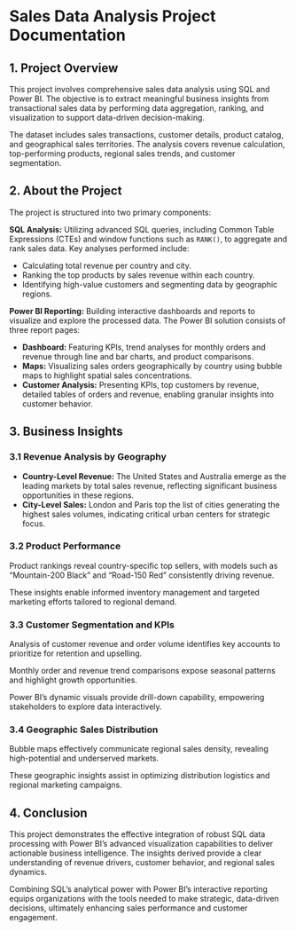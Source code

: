 # Sales Data Analysis Project Documentation

## 1. Project Overview
This project involves comprehensive sales data analysis using SQL and Power BI. The objective is to extract meaningful business insights from transactional sales data by performing data aggregation, ranking, and visualization to support data-driven decision-making.

The dataset includes sales transactions, customer details, product catalog, and geographical sales territories. The analysis covers revenue calculation, top-performing products, regional sales trends, and customer segmentation.

## 2. About the Project
The project is structured into two primary components:

**SQL Analysis:** Utilizing advanced SQL queries, including Common Table Expressions (CTEs) and window functions such as `RANK()`, to aggregate and rank sales data. Key analyses performed include:

- Calculating total revenue per country and city.
- Ranking the top products by sales revenue within each country.
- Identifying high-value customers and segmenting data by geographic regions.

**Power BI Reporting:** Building interactive dashboards and reports to visualize and explore the processed data. The Power BI solution consists of three report pages:

- **Dashboard:** Featuring KPIs, trend analyses for monthly orders and revenue through line and bar charts, and product comparisons.
- **Maps:** Visualizing sales orders geographically by country using bubble maps to highlight spatial sales concentrations.
- **Customer Analysis:** Presenting KPIs, top customers by revenue, detailed tables of orders and revenue, enabling granular insights into customer behavior.

## 3. Business Insights

### 3.1 Revenue Analysis by Geography
- **Country-Level Revenue:** The United States and Australia emerge as the leading markets by total sales revenue, reflecting significant business opportunities in these regions.
- **City-Level Sales:** London and Paris top the list of cities generating the highest sales volumes, indicating critical urban centers for strategic focus.

### 3.2 Product Performance
Product rankings reveal country-specific top sellers, with models such as “Mountain-200 Black” and “Road-150 Red” consistently driving revenue.

These insights enable informed inventory management and targeted marketing efforts tailored to regional demand.

### 3.3 Customer Segmentation and KPIs
Analysis of customer revenue and order volume identifies key accounts to prioritize for retention and upselling.

Monthly order and revenue trend comparisons expose seasonal patterns and highlight growth opportunities.

Power BI’s dynamic visuals provide drill-down capability, empowering stakeholders to explore data interactively.

### 3.4 Geographic Sales Distribution
Bubble maps effectively communicate regional sales density, revealing high-potential and underserved markets.

These geographic insights assist in optimizing distribution logistics and regional marketing campaigns.

## 4. Conclusion
This project demonstrates the effective integration of robust SQL data processing with Power BI’s advanced visualization capabilities to deliver actionable business intelligence. The insights derived provide a clear understanding of revenue drivers, customer behavior, and regional sales dynamics.

Combining SQL’s analytical power with Power BI’s interactive reporting equips organizations with the tools needed to make strategic, data-driven decisions, ultimately enhancing sales performance and customer engagement.
